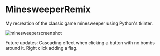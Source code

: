 # MinesweeperRemix
My recreation of the classic game minesweeper using Python's tkinter.

![minesweeperscreenshot](https://user-images.githubusercontent.com/40808284/199891312-ef96ecf6-82af-4f3c-b868-80440f8fb960.JPG)



Future updates:
Cascading effect when clicking a button with no bombs around it.
Right click adding a flag.
